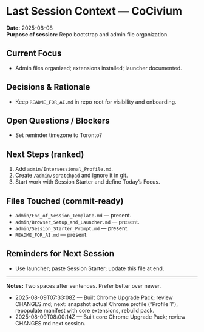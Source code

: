 # Last Session Context — CoCivium

**Date:** 2025-08-08  
**Purpose of session:** Repo bootstrap and admin file organization.  

## Current Focus
- Admin files organized; extensions installed; launcher documented.  

## Decisions & Rationale
- Keep `README_FOR_AI.md` in repo root for visibility and onboarding.  

## Open Questions / Blockers
- Set reminder timezone to Toronto?  

## Next Steps (ranked)
1. Add `admin/Intersessional_Profile.md`.  
2. Create `/admin/scratchpad` and ignore it in git.  
3. Start work with Session Starter and define Today’s Focus.  

## Files Touched (commit-ready)
- `admin/End_of_Session_Template.md` — present.  
- `admin/Browser_Setup_and_Launcher.md` — present.  
- `admin/Session_Starter_Prompt.md` — present.  
- `README_FOR_AI.md` — present.  

## Reminders for Next Session
- Use launcher; paste Session Starter; update this file at end.  

---
**Notes:** Two spaces after sentences.  Prefer better over newer.  
- 2025-08-09T07:33:08Z — Built Chrome Upgrade Pack; review CHANGES.md; next: snapshot actual Chrome profile (“Profile 1”), repopulate manifest with core extensions, rebuild pack.
- 2025-08-09T08:00:14Z — Built core Chrome Upgrade Pack; review CHANGES.md next session.

